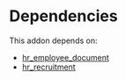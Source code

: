 # Dependencies

This addon depends on:

- [hr_employee_document](https://github.com/bringout/oca-technical)
- [hr_recruitment](https://github.com/bringout/oca-ocb-hr/tree/7fb3fb6283239c624dcbacc56df725f7a52d28aa/odoo-bringout-oca-ocb-hr_recruitment)
